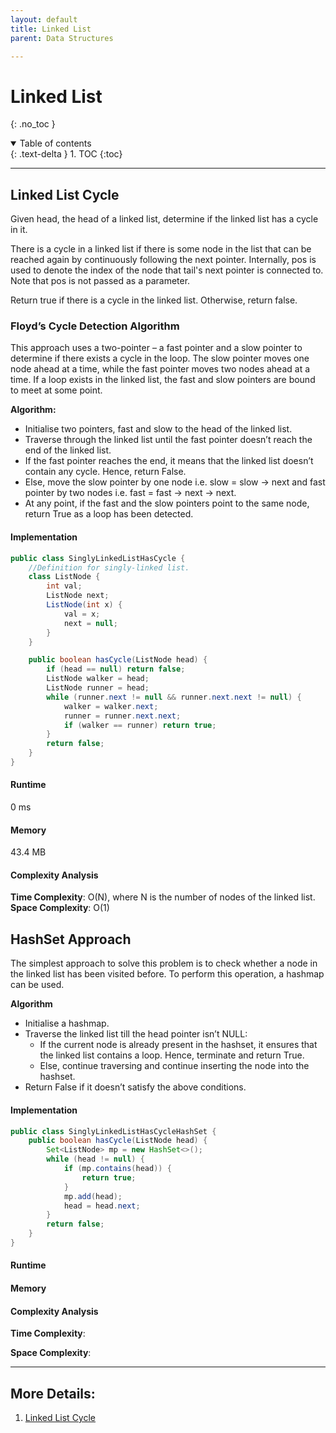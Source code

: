 ```yaml
---
layout: default
title: Linked List
parent: Data Structures

---
```


# Linked List
{: .no_toc }

<details open markdown="block">
  <summary>
    Table of contents
  </summary>
  {: .text-delta }
1. TOC
{:toc}
</details>


---

## Linked List Cycle

Given head, the head of a linked list, determine if the linked list has a cycle in it.

There is a cycle in a linked list if there is some node in the list that can be reached again by continuously following the next pointer. Internally, pos is used to denote the index of the node that tail's next pointer is connected to. Note that pos is not passed as a parameter.

Return true if there is a cycle in the linked list. Otherwise, return false.

### Floyd’s Cycle Detection Algorithm

This approach uses a two-pointer – a fast pointer and a slow pointer to determine if there exists a cycle in the loop. The slow pointer moves one node ahead at a time, while the fast pointer moves two nodes ahead at a time.
If a loop exists in the linked list, the fast and slow pointers are bound to meet at some point.

**Algorithm:**

- Initialise two pointers, fast and slow to the head of the linked list.
- Traverse through the linked list until the fast pointer doesn’t reach the end of the linked list.
- If the fast pointer reaches the end, it means that the linked list doesn’t contain any cycle. Hence, return False.
- Else, move the slow pointer by one node i.e. slow = slow -> next and fast pointer by two nodes i.e. fast = fast -> next -> next.
- At any point, if the fast and the slow pointers point to the same node, return True as a loop has been detected.



####  Implementation

```java
public class SinglyLinkedListHasCycle {
    //Definition for singly-linked list.
    class ListNode {
        int val;
        ListNode next;
        ListNode(int x) {
            val = x;
            next = null;
        }
    }

    public boolean hasCycle(ListNode head) {
        if (head == null) return false;
        ListNode walker = head;
        ListNode runner = head;
        while (runner.next != null && runner.next.next != null) {
            walker = walker.next;
            runner = runner.next.next;
            if (walker == runner) return true;
        }
        return false;
    }
}
```

####  Runtime
0 ms

####  Memory
43.4 MB

####  Complexity Analysis

**Time Complexity**:
O(N), where N is the number of nodes of the linked list.
**Space Complexity**:
O(1) 





## HashSet Approach

The simplest approach to solve this problem is to check whether a node in the linked list has been visited before. To perform this operation, a hashmap can be used.

**Algorithm**

- Initialise a hashmap.
- Traverse the linked list till the head pointer isn’t NULL:
  - If the current node is already present in the hashset, it ensures that the linked list contains a loop. Hence, terminate and return True.
  - Else, continue traversing and continue inserting the node into the hashset.
- Return False if it doesn’t satisfy the above conditions.

####  Implementation

```java
public class SinglyLinkedListHasCycleHashSet {
    public boolean hasCycle(ListNode head) {
        Set<ListNode> mp = new HashSet<>();
        while (head != null) {
            if (mp.contains(head)) {
                return true;
            }
            mp.add(head);
            head = head.next;
        }
        return false;
    }
} 
```

####  Runtime


####  Memory


####  Complexity Analysis

**Time Complexity**:

**Space Complexity**:


---

## More Details: 
1. [Linked List Cycle](https://leetcode.com/problems/linked-list-cycle/)








